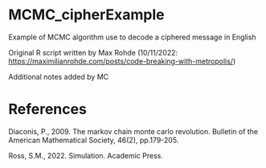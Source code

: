 # MCMC_cipherExample
Example of MCMC algorithm use to decode a ciphered message in English

Original R script written by Max Rohde (10/11/2022: https://maximilianrohde.com/posts/code-breaking-with-metropolis/) 

Additional notes added by MC

# References
Diaconis, P., 2009. The markov chain monte carlo revolution. Bulletin of the American Mathematical Society, 46(2), pp.179-205.

Ross, S.M., 2022. Simulation. Academic Press.
